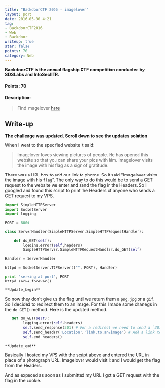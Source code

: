 ```yaml
---
title: "BackdoorCTF 2016 - imagelover"
layout: post
date: 2016-05-30 4:21
tag:
- BackdoorCTF2016
- Web
- Backdoor
writeup: true
star: false
points: 70
category: Web
---
```


**BackdoorCTF is the annual flagship CTF competition conducted by SDSLabs and InfoSecIITR.**

#### Points: 70

#### Description:

>Find imagelover [here](http://hack.bckdr.in:6969/)

## Write-up

**The challenge was updated. Scroll down to see the updates solution**

When I went to the specified website it said:

>Imagelover loves viewing pictures of people. He has opened this website so that you can share your pics with him. Imagelover visits the image with his flag as a sign of gratitude.

There was a URL box to add our link to photos. So it said "Imagelover visits the image with his `flag`". The only way to do this would be to send a GET request to the website we enter and send the flag in the Headers. So I googled and found this script to print the Headers of anyone who sends a GET request to my VPS.

~~~python
import SimpleHTTPServer
import SocketServer
import logging

PORT = 8000

class ServerHandler(SimpleHTTPServer.SimpleHTTPRequestHandler):

    def do_GET(self):
        logging.error(self.headers)
        SimpleHTTPServer.SimpleHTTPRequestHandler.do_GET(self)

Handler = ServerHandler

httpd = SocketServer.TCPServer(("", PORT), Handler)

print "serving at port", PORT
httpd.serve_forever()
~~~

`**Update_begin**`

So now they don't give us the flag until we return them a `png`, `jpg` or a `gif`. So I decided to redirect them to an image. For this I made some chanegs in the `do_GET()` method. Here is the updated method.

~~~python
   def do_GET(self):
        logging.error(self.headers)
        self.send_response(301) # For a redirect we need to send a `301` response rather than `200`
        self.send_header('Location','link.to.an/image') # Add a link to an image in place of `lin.to.an/image`
        self.end_headers()
~~~

`**Update_end**`

Basically I hosted my VPS with the script above and entered the URL in place of a photograph URL. Imagelover would visit it and I would get the flag from the Headers.

And as expeced as soon as I submitted my URL I got a GET request with the flag in the cookie.
